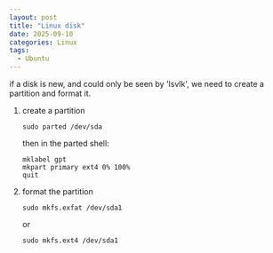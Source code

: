 ```yaml
---
layout: post
title: "Linux disk"
date: 2025-09-10
categories: Linux
tags:
  - Ubuntu
---
```



if a disk is new, and could only be seen by 'lsvlk', we need to create a partition and format it.

1. create a partition

    ```
    sudo parted /dev/sda
    ```

    then in the parted shell:

    ```
    mklabel gpt
    mkpart primary ext4 0% 100%
    quit
    ```

2. format the partition

    ```
    sudo mkfs.exfat /dev/sda1
    ```
    or

    ```
    sudo mkfs.ext4 /dev/sda1
    ```
